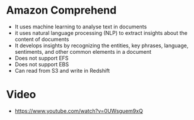 
# Amazon Comprehend 
- It uses machine learning to analyse text in documents
- it uses natural language processing (NLP) to extract insights about the content of documents
- It develops insights by recognizing the entities, key phrases, language, sentiments, and other common elements in a 
  document
- Does not support EFS
- Does not support EBS
- Can read from S3 and write in Redshift
# Video
- https://www.youtube.com/watch?v=0UWsguem9xQ
